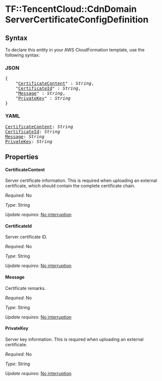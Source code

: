 # TF::TencentCloud::CdnDomain ServerCertificateConfigDefinition

## Syntax

To declare this entity in your AWS CloudFormation template, use the following syntax:

### JSON

<pre>
{
    "<a href="#certificatecontent" title="CertificateContent">CertificateContent</a>" : <i>String</i>,
    "<a href="#certificateid" title="CertificateId">CertificateId</a>" : <i>String</i>,
    "<a href="#message" title="Message">Message</a>" : <i>String</i>,
    "<a href="#privatekey" title="PrivateKey">PrivateKey</a>" : <i>String</i>
}
</pre>

### YAML

<pre>
<a href="#certificatecontent" title="CertificateContent">CertificateContent</a>: <i>String</i>
<a href="#certificateid" title="CertificateId">CertificateId</a>: <i>String</i>
<a href="#message" title="Message">Message</a>: <i>String</i>
<a href="#privatekey" title="PrivateKey">PrivateKey</a>: <i>String</i>
</pre>

## Properties

#### CertificateContent

Server certificate information. This is required when uploading an external certificate, which should contain the complete certificate chain.

_Required_: No

_Type_: String

_Update requires_: [No interruption](https://docs.aws.amazon.com/AWSCloudFormation/latest/UserGuide/using-cfn-updating-stacks-update-behaviors.html#update-no-interrupt)

#### CertificateId

Server certificate ID.

_Required_: No

_Type_: String

_Update requires_: [No interruption](https://docs.aws.amazon.com/AWSCloudFormation/latest/UserGuide/using-cfn-updating-stacks-update-behaviors.html#update-no-interrupt)

#### Message

Certificate remarks.

_Required_: No

_Type_: String

_Update requires_: [No interruption](https://docs.aws.amazon.com/AWSCloudFormation/latest/UserGuide/using-cfn-updating-stacks-update-behaviors.html#update-no-interrupt)

#### PrivateKey

Server key information. This is required when uploading an external certificate.

_Required_: No

_Type_: String

_Update requires_: [No interruption](https://docs.aws.amazon.com/AWSCloudFormation/latest/UserGuide/using-cfn-updating-stacks-update-behaviors.html#update-no-interrupt)

